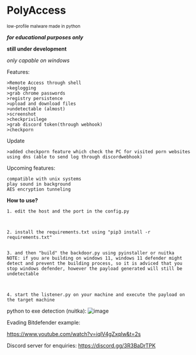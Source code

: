 # PolyAccess

<small>low-profile malware made in python</small>

***for educational purposes only***




**still under development**

*only capable on windows*

Features:

```
>Remote Access through shell
>keglogging
>grab chrome passwords
>registry persistence
>upload and download files
>undetectable (almost)
>screenshot
>checkprivilege
>grab discord token(through webhook)
>checkporn
``` 

Update
```
>added checkporn feature which check the PC for visited porn websites using dns (able to send log through discordwebhook)
```

Upcoming features:
```
compatible with unix systems
play sound in background
AES encryption tunneling
```

**How to use?**

```
1. edit the host and the port in the config.py



2. install the requirements.txt using "pip3 install -r requirements.txt"


3. and then "build" the backdoor.py using pyinstaller or nuitka
NOTE: if you are building on windows 11, windows 11 defender might detect and prevent the building process, so it is adviced that you stop windows defender, however the payload generated will still be undetectable



4. start the listener.py on your machine and execute the payload on the target machine
```

python to exe detection (nuitka):
![image](https://user-images.githubusercontent.com/93959737/222945408-82b23489-eda3-4b32-b3cd-4f3498683d22.png)


Evading Bitdefender example:

https://www.youtube.com/watch?v=iqlV4gZxqIw&t=2s




Discord server for enquiries:
https://discord.gg/3R3BaDrTPK
